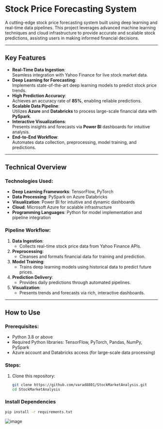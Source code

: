 # **Stock Price Forecasting System**  

A cutting-edge stock price forecasting system built using deep learning and real-time data pipelines. This project leverages advanced machine learning techniques and cloud infrastructure to provide accurate and scalable stock predictions, assisting users in making informed financial decisions.

---

## **Key Features**  
- **Real-Time Data Ingestion**:  
  Seamless integration with Yahoo Finance for live stock market data.  
- **Deep Learning for Forecasting**:  
  Implements state-of-the-art deep learning models to predict stock price trends.  
- **High Prediction Accuracy**:  
  Achieves an accuracy rate of **85%**, enabling reliable predictions.  
- **Scalable Data Pipeline**:  
  Utilizes **Azure** and **Databricks** to process large-scale financial data with **PySpark**.  
- **Interactive Visualizations**:  
  Presents insights and forecasts via **Power BI** dashboards for intuitive analysis.  
- **End-to-End Workflow**:  
  Automates data collection, preprocessing, model training, and predictions.

---

## **Technical Overview**  

### **Technologies Used**:  
- **Deep Learning Frameworks**: TensorFlow, PyTorch  
- **Data Processing**: PySpark on Azure Databricks  
- **Visualization**: Power BI for intuitive and dynamic dashboards  
- **Cloud**: Microsoft Azure for scalable infrastructure  
- **Programming Languages**: Python for model implementation and pipeline integration  

### **Pipeline Workflow**:  
1. **Data Ingestion**:  
   - Collects real-time stock price data from Yahoo Finance APIs.  
2. **Preprocessing**:  
   - Cleanses and formats financial data for training and prediction.  
3. **Model Training**:  
   - Trains deep learning models using historical data to predict future prices.  
4. **Prediction Delivery**:  
   - Provides daily predictions through automated pipelines.  
5. **Visualization**:  
   - Presents trends and forecasts via rich, interactive dashboards.  

---

## **How to Use**  

### Prerequisites:  
- Python 3.8 or above  
- Required Python libraries: TensorFlow, PyTorch, Pandas, NumPy, PySpark  
- Azure account and Databricks access (for large-scale data processing)  

### Steps:  
1. Clone this repository:  
   ```bash
   git clone https://github.com/varad8801/StockMarketAnalysis.git
   cd StockMarketAnalysis

### **Install Dependencies**  
```bash
pip install -r requirements.txt
```
![image](https://github.com/user-attachments/assets/945d5968-bf55-419a-b4c0-79ec0d0e57f1)

